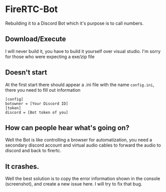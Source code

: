 # FireRTC-Bot
Rebuilding it to a Discord Bot which it's purpose is to call numbers. 
## Download/Execute
I will never build it, you have to build it yourself over visual studio. I'm sorry for those who were expecting a exe/zip file
## Doesn't start
At the first start there should appear a .ini file with the name ``config.ini``, there you need to fill out information
```
[config]
botowner = [Your Discord ID]
[token]
discord = [Bot token of you]
```
## How can people hear what's going on?
Well the Bot is like controlling a browser for automatization, you need a secondary discord account and virtual audio cables to forward the audio to discord and back to firertc.
## It crashes.
Well the best solution is to copy the error information shown in the console (screenshot), and create a new issue here. I will try to fix that bug.
